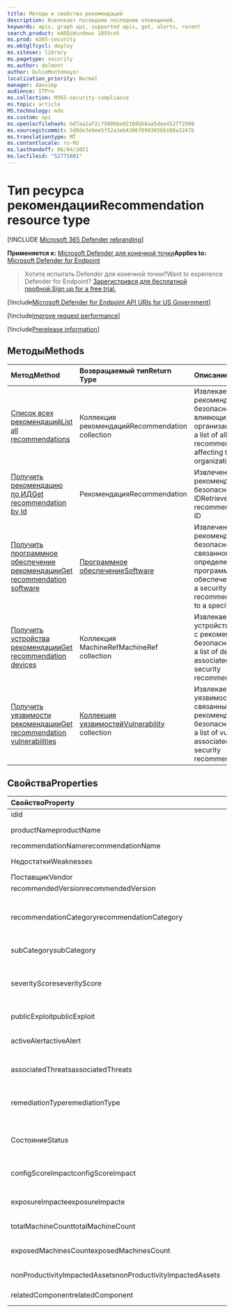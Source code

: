 ```yaml
---
title: Методы и свойства рекомендаций
description: Извлекает последние последние оповещений.
keywords: apis, graph api, supported apis, get, alerts, recent
search.product: eADQiWindows 10XVcnh
ms.prod: m365-security
ms.mktglfcycl: deploy
ms.sitesec: library
ms.pagetype: security
ms.author: dolmont
author: DulceMontemayor
localization_priority: Normal
manager: dansimp
audience: ITPro
ms.collection: M365-security-compliance
ms.topic: article
MS.technology: mde
ms.custom: api
ms.openlocfilehash: bd7aa2af2c7500bbe02108bb8aa5dee452ff2998
ms.sourcegitcommit: 5d8de3e9ee5f52a3eb4206f690365bb108a3247b
ms.translationtype: MT
ms.contentlocale: ru-RU
ms.lasthandoff: 06/04/2021
ms.locfileid: "52771601"
---
```

# <a name="recommendation-resource-type"></a><span data-ttu-id="11913-104">Тип ресурса рекомендации</span><span class="sxs-lookup"><span data-stu-id="11913-104">Recommendation resource type</span></span>

[!INCLUDE [Microsoft 365 Defender rebranding](../../includes/microsoft-defender.md)]


<span data-ttu-id="11913-105">**Применяется к:** [Microsoft Defender для конечной точки](https://go.microsoft.com/fwlink/?linkid=2154037)</span><span class="sxs-lookup"><span data-stu-id="11913-105">**Applies to:** [Microsoft Defender for Endpoint](https://go.microsoft.com/fwlink/?linkid=2154037)</span></span>

> <span data-ttu-id="11913-106">Хотите испытать Defender для конечной точки?</span><span class="sxs-lookup"><span data-stu-id="11913-106">Want to experience Defender for Endpoint?</span></span> [<span data-ttu-id="11913-107">Зарегистрився для бесплатной пробной.</span><span class="sxs-lookup"><span data-stu-id="11913-107">Sign up for a free trial.</span></span>](https://www.microsoft.com/microsoft-365/windows/microsoft-defender-atp?ocid=docs-wdatp-exposedapis-abovefoldlink) 

[!include[Microsoft Defender for Endpoint API URIs for US Government](../../includes/microsoft-defender-api-usgov.md)]

[!include[Improve request performance](../../includes/improve-request-performance.md)]


[!include[Prerelease information](../../includes/prerelease.md)]

## <a name="methods"></a><span data-ttu-id="11913-108">Методы</span><span class="sxs-lookup"><span data-stu-id="11913-108">Methods</span></span>
<span data-ttu-id="11913-109">Метод</span><span class="sxs-lookup"><span data-stu-id="11913-109">Method</span></span> |<span data-ttu-id="11913-110">Возвращаемый тип</span><span class="sxs-lookup"><span data-stu-id="11913-110">Return Type</span></span> |<span data-ttu-id="11913-111">Описание</span><span class="sxs-lookup"><span data-stu-id="11913-111">Description</span></span>
:---|:---|:---
[<span data-ttu-id="11913-112">Список всех рекомендаций</span><span class="sxs-lookup"><span data-stu-id="11913-112">List all recommendations</span></span>](get-all-recommendations.md) | <span data-ttu-id="11913-113">Коллекция рекомендаций</span><span class="sxs-lookup"><span data-stu-id="11913-113">Recommendation collection</span></span> | <span data-ttu-id="11913-114">Извлекает список всех рекомендаций по безопасности, влияющих на организацию</span><span class="sxs-lookup"><span data-stu-id="11913-114">Retrieves a list of all security recommendations affecting the organization</span></span>
[<span data-ttu-id="11913-115">Получить рекомендацию по ИД</span><span class="sxs-lookup"><span data-stu-id="11913-115">Get recommendation by Id</span></span>](get-recommendation-by-id.md) | <span data-ttu-id="11913-116">Рекомендация</span><span class="sxs-lookup"><span data-stu-id="11913-116">Recommendation</span></span> | <span data-ttu-id="11913-117">Извлечение рекомендации по безопасности по его ID</span><span class="sxs-lookup"><span data-stu-id="11913-117">Retrieves a security recommendation by its ID</span></span>
[<span data-ttu-id="11913-118">Получить программное обеспечение рекомендации</span><span class="sxs-lookup"><span data-stu-id="11913-118">Get recommendation software</span></span>](get-recommendation-software.md)| [<span data-ttu-id="11913-119">Программное обеспечение</span><span class="sxs-lookup"><span data-stu-id="11913-119">Software</span></span>](software.md) | <span data-ttu-id="11913-120">Извлечение рекомендации по безопасности, связанной с определенным программным обеспечением</span><span class="sxs-lookup"><span data-stu-id="11913-120">Retrieves a security recommendation related to a specific software</span></span>
[<span data-ttu-id="11913-121">Получить устройства рекомендации</span><span class="sxs-lookup"><span data-stu-id="11913-121">Get recommendation devices</span></span>](get-recommendation-machines.md)|<span data-ttu-id="11913-122">Коллекция MachineRef</span><span class="sxs-lookup"><span data-stu-id="11913-122">MachineRef collection</span></span> | <span data-ttu-id="11913-123">Извлекает список устройств, связанных с рекомендацией по безопасности</span><span class="sxs-lookup"><span data-stu-id="11913-123">Retrieves a list of devices associated with the security recommendation</span></span>
[<span data-ttu-id="11913-124">Получить уязвимости рекомендации</span><span class="sxs-lookup"><span data-stu-id="11913-124">Get recommendation vulnerabilities</span></span>](get-recommendation-vulnerabilities.md) | <span data-ttu-id="11913-125">[Коллекция уязвимостей](vulnerability.md)</span><span class="sxs-lookup"><span data-stu-id="11913-125">[Vulnerability](vulnerability.md) collection</span></span> | <span data-ttu-id="11913-126">Извлекает список уязвимостей, связанных с рекомендацией по безопасности</span><span class="sxs-lookup"><span data-stu-id="11913-126">Retrieves a list of vulnerabilities associated with the security recommendation</span></span>


## <a name="properties"></a><span data-ttu-id="11913-127">Свойства</span><span class="sxs-lookup"><span data-stu-id="11913-127">Properties</span></span>
<span data-ttu-id="11913-128">Свойство</span><span class="sxs-lookup"><span data-stu-id="11913-128">Property</span></span> |   <span data-ttu-id="11913-129">Тип</span><span class="sxs-lookup"><span data-stu-id="11913-129">Type</span></span>   |   <span data-ttu-id="11913-130">Описание</span><span class="sxs-lookup"><span data-stu-id="11913-130">Description</span></span>
:---|:---|:---
<span data-ttu-id="11913-131">id</span><span class="sxs-lookup"><span data-stu-id="11913-131">id</span></span> | <span data-ttu-id="11913-132">String</span><span class="sxs-lookup"><span data-stu-id="11913-132">String</span></span> | <span data-ttu-id="11913-133">ID рекомендации</span><span class="sxs-lookup"><span data-stu-id="11913-133">Recommendation ID</span></span>
<span data-ttu-id="11913-134">productName</span><span class="sxs-lookup"><span data-stu-id="11913-134">productName</span></span> | <span data-ttu-id="11913-135">String</span><span class="sxs-lookup"><span data-stu-id="11913-135">String</span></span> | <span data-ttu-id="11913-136">Связанное имя программного обеспечения</span><span class="sxs-lookup"><span data-stu-id="11913-136">Related software name</span></span>  
<span data-ttu-id="11913-137">recommendationName</span><span class="sxs-lookup"><span data-stu-id="11913-137">recommendationName</span></span> | <span data-ttu-id="11913-138">String</span><span class="sxs-lookup"><span data-stu-id="11913-138">String</span></span> | <span data-ttu-id="11913-139">Имя рекомендации</span><span class="sxs-lookup"><span data-stu-id="11913-139">Recommendation name</span></span>
<span data-ttu-id="11913-140">Недостатки</span><span class="sxs-lookup"><span data-stu-id="11913-140">Weaknesses</span></span> | <span data-ttu-id="11913-141">Длинное целое</span><span class="sxs-lookup"><span data-stu-id="11913-141">Long</span></span> | <span data-ttu-id="11913-142">Количество обнаруженных уязвимостей</span><span class="sxs-lookup"><span data-stu-id="11913-142">Number of discovered vulnerabilities</span></span>
<span data-ttu-id="11913-143">Поставщик</span><span class="sxs-lookup"><span data-stu-id="11913-143">Vendor</span></span> | <span data-ttu-id="11913-144">String</span><span class="sxs-lookup"><span data-stu-id="11913-144">String</span></span> | <span data-ttu-id="11913-145">Имя связанного поставщика</span><span class="sxs-lookup"><span data-stu-id="11913-145">Related vendor name</span></span>
<span data-ttu-id="11913-146">recommendedVersion</span><span class="sxs-lookup"><span data-stu-id="11913-146">recommendedVersion</span></span> | <span data-ttu-id="11913-147">String</span><span class="sxs-lookup"><span data-stu-id="11913-147">String</span></span> | <span data-ttu-id="11913-148">Рекомендуемая версия</span><span class="sxs-lookup"><span data-stu-id="11913-148">Recommended version</span></span>
<span data-ttu-id="11913-149">recommendationCategory</span><span class="sxs-lookup"><span data-stu-id="11913-149">recommendationCategory</span></span> | <span data-ttu-id="11913-150">String</span><span class="sxs-lookup"><span data-stu-id="11913-150">String</span></span> | <span data-ttu-id="11913-151">Категория рекомендации.</span><span class="sxs-lookup"><span data-stu-id="11913-151">Recommendation category.</span></span> <span data-ttu-id="11913-152">Возможные значения: "Учетные записи", "Приложение", "Сеть", "ОС", "SecurityStack"</span><span class="sxs-lookup"><span data-stu-id="11913-152">Possible values are: "Accounts", "Application", "Network", "OS", "SecurityStack</span></span>
<span data-ttu-id="11913-153">subCategory</span><span class="sxs-lookup"><span data-stu-id="11913-153">subCategory</span></span> | <span data-ttu-id="11913-154">String</span><span class="sxs-lookup"><span data-stu-id="11913-154">String</span></span> | <span data-ttu-id="11913-155">Под-категория Рекомендации</span><span class="sxs-lookup"><span data-stu-id="11913-155">Recommendation sub-category</span></span>
<span data-ttu-id="11913-156">severityScore</span><span class="sxs-lookup"><span data-stu-id="11913-156">severityScore</span></span> | <span data-ttu-id="11913-157">Двойное с плавающей точкой</span><span class="sxs-lookup"><span data-stu-id="11913-157">Double</span></span> | <span data-ttu-id="11913-158">Потенциальное влияние конфигурации на оценку microsoft Secure Для устройств организации (1-10)</span><span class="sxs-lookup"><span data-stu-id="11913-158">Potential impact of the configuration to the organization's Microsoft Secure Score for Devices (1-10)</span></span>
<span data-ttu-id="11913-159">publicExploit</span><span class="sxs-lookup"><span data-stu-id="11913-159">publicExploit</span></span> | <span data-ttu-id="11913-160">Логический</span><span class="sxs-lookup"><span data-stu-id="11913-160">Boolean</span></span> | <span data-ttu-id="11913-161">Общедоступный эксплойт доступен</span><span class="sxs-lookup"><span data-stu-id="11913-161">Public exploit is available</span></span> 
<span data-ttu-id="11913-162">activeAlert</span><span class="sxs-lookup"><span data-stu-id="11913-162">activeAlert</span></span> | <span data-ttu-id="11913-163">Логический</span><span class="sxs-lookup"><span data-stu-id="11913-163">Boolean</span></span> | <span data-ttu-id="11913-164">С этой рекомендацией связано активное оповещение</span><span class="sxs-lookup"><span data-stu-id="11913-164">Active alert is associated with this recommendation</span></span>
<span data-ttu-id="11913-165">associatedThreats</span><span class="sxs-lookup"><span data-stu-id="11913-165">associatedThreats</span></span> | <span data-ttu-id="11913-166">Коллекция строк</span><span class="sxs-lookup"><span data-stu-id="11913-166">String collection</span></span> | <span data-ttu-id="11913-167">Отчет аналитики угроз связан с этой рекомендацией</span><span class="sxs-lookup"><span data-stu-id="11913-167">Threat analytics report is associated with this recommendation</span></span>
<span data-ttu-id="11913-168">remediationType</span><span class="sxs-lookup"><span data-stu-id="11913-168">remediationType</span></span> | <span data-ttu-id="11913-169">String</span><span class="sxs-lookup"><span data-stu-id="11913-169">String</span></span> | <span data-ttu-id="11913-170">Тип исправлений.</span><span class="sxs-lookup"><span data-stu-id="11913-170">Remediation type.</span></span> <span data-ttu-id="11913-171">Возможные значения: "ConfigurationChange", "Update", "Upgrade", "Uninstall"</span><span class="sxs-lookup"><span data-stu-id="11913-171">Possible values are: "ConfigurationChange","Update","Upgrade","Uninstall"</span></span>
<span data-ttu-id="11913-172">Состояние</span><span class="sxs-lookup"><span data-stu-id="11913-172">Status</span></span> | <span data-ttu-id="11913-173">Перечисление</span><span class="sxs-lookup"><span data-stu-id="11913-173">Enum</span></span> | <span data-ttu-id="11913-174">Состояние исключения рекомендации.</span><span class="sxs-lookup"><span data-stu-id="11913-174">Recommendation exception status.</span></span> <span data-ttu-id="11913-175">Возможные значения: "Active" и "Exception"</span><span class="sxs-lookup"><span data-stu-id="11913-175">Possible values are: "Active" and "Exception"</span></span>
<span data-ttu-id="11913-176">configScoreImpact</span><span class="sxs-lookup"><span data-stu-id="11913-176">configScoreImpact</span></span> | <span data-ttu-id="11913-177">Двойное с плавающей точкой</span><span class="sxs-lookup"><span data-stu-id="11913-177">Double</span></span> | <span data-ttu-id="11913-178">Влияние Microsoft Secure Score для устройств</span><span class="sxs-lookup"><span data-stu-id="11913-178">Microsoft Secure Score for Devices impact</span></span>
<span data-ttu-id="11913-179">exposureImpacte</span><span class="sxs-lookup"><span data-stu-id="11913-179">exposureImpacte</span></span> | <span data-ttu-id="11913-180">Двойное с плавающей точкой</span><span class="sxs-lookup"><span data-stu-id="11913-180">Double</span></span> | <span data-ttu-id="11913-181">Влияние оценки экспозиции</span><span class="sxs-lookup"><span data-stu-id="11913-181">Exposure score impact</span></span>
<span data-ttu-id="11913-182">totalMachineCount</span><span class="sxs-lookup"><span data-stu-id="11913-182">totalMachineCount</span></span> | <span data-ttu-id="11913-183">Длинное целое</span><span class="sxs-lookup"><span data-stu-id="11913-183">Long</span></span> | <span data-ttu-id="11913-184">Количество установленных устройств</span><span class="sxs-lookup"><span data-stu-id="11913-184">Number of installed devices</span></span>
<span data-ttu-id="11913-185">exposedMachinesCount</span><span class="sxs-lookup"><span data-stu-id="11913-185">exposedMachinesCount</span></span> | <span data-ttu-id="11913-186">Длинное целое</span><span class="sxs-lookup"><span data-stu-id="11913-186">Long</span></span> | <span data-ttu-id="11913-187">Количество установленных устройств, подверженных уязвимостям</span><span class="sxs-lookup"><span data-stu-id="11913-187">Number of installed devices that are exposed to vulnerabilities</span></span>
<span data-ttu-id="11913-188">nonProductivityImpactedAssets</span><span class="sxs-lookup"><span data-stu-id="11913-188">nonProductivityImpactedAssets</span></span> | <span data-ttu-id="11913-189">Длинное целое</span><span class="sxs-lookup"><span data-stu-id="11913-189">Long</span></span> | <span data-ttu-id="11913-190">Количество устройств, не затронутых</span><span class="sxs-lookup"><span data-stu-id="11913-190">Number of devices which are not affected</span></span>  
<span data-ttu-id="11913-191">relatedComponent</span><span class="sxs-lookup"><span data-stu-id="11913-191">relatedComponent</span></span> | <span data-ttu-id="11913-192">String</span><span class="sxs-lookup"><span data-stu-id="11913-192">String</span></span> |  <span data-ttu-id="11913-193">Связанный компонент программного обеспечения</span><span class="sxs-lookup"><span data-stu-id="11913-193">Related software component</span></span>
